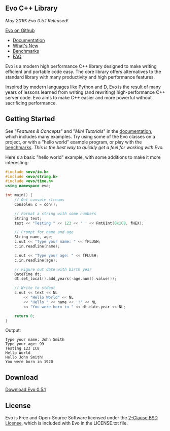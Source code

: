 Evo C++ Library
---------------

_May 2019: Evo 0.5.1 Released!_

[Evo on Github](https://github.com/jlctools/evo)

* [Documentation](http://jlctools.github.io/evo/evo-0.5.1/html/index.html)
* [What's New](http://jlctools.github.io/evo/evo-0.5.1/html/_whats_new.html)
* [Benchmarks](bench/README.md)
* [FAQ](FAQ.md)

Evo is a modern high performance C++ library designed to make writing efficient and portable code easy. The core library offers alternatives to the standard library with many productivity and high performance features.

Inspired by modern languages like Python and D, Evo is the result of many years of lessons learned from writing (and rewriting) high-performance C++ server code. Evo aims to make C++ easier and more powerful without sacrificing performance.

Getting Started
---------------

See "*Features & Concepts*" and "*Mini Tutorials*" in the [documentation](http://jlctools.github.io/evo/evo-0.5.1/html/index.html), which includes many examples. Try using some of the Evo classes on a project, or with a "hello world" example program, or play with the [benchmarks](bench/README.md). *This is the best way to quickly get a feel for working with Evo.*

Here's a basic "hello world" example, with some additions to make it more interesting:

```cpp
#include <evo/io.h>
#include <evo/string.h>
#include <evo/time.h>
using namespace evo;

int main() {
    // Get console streams
    Console& c = con();

    // Format a string with some numbers
    String text;
    text << "Testing " << 123 << ' ' << FmtUInt(0x1C8, fHEX);

    // Prompt for name and age
    String name, age;
    c.out << "Type your name: " << fFLUSH;
    c.in.readline(name);

    c.out << "Type your age: " << fFLUSH;
    c.in.readline(age);

    // Figure out date with birth year
    DateTime dt;
    dt.set_local().add_years(-age.num().value());

    // Write to stdout
    c.out << text << NL
        << "Hello World" << NL
        << "Hello " << name << '!' << NL
        << "You were born in " << dt.date.year << NL;

    return 0;
}
```

Output:

```
Type your name: John Smith
Type your age: 99
Testing 123 1C8
Hello World
Hello John Smith!
You were born in 1920
```



Download
--------

[Download Evo 0.5.1](https://github.com/jlctools/evo/tree/master/docs/downloads)

License
-------

Evo is Free and Open-Source Software licensed under the [2-Clause BSD License](https://opensource.org/licenses/BSD-2-Clause), which is included with Evo in the LICENSE.txt file.
